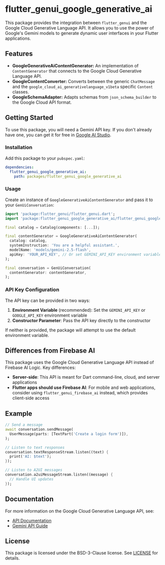 # flutter_genui_google_generative_ai

This package provides the integration between `flutter_genui` and the Google Cloud Generative Language API. It allows you to use the power of Google's Gemini models to generate dynamic user interfaces in your Flutter applications.

## Features

- **GoogleGenerativeAiContentGenerator:** An implementation of `ContentGenerator` that connects to the Google Cloud Generative Language API.
- **GoogleContentConverter:** Converts between the generic `ChatMessage` and the `google_cloud_ai_generativelanguage_v1beta` specific `Content` classes.
- **GoogleSchemaAdapter:** Adapts schemas from `json_schema_builder` to the Google Cloud API format.

## Getting Started

To use this package, you will need a Gemini API key. If you don't already have one, you can get it for free in [Google AI Studio](https://aistudio.google.com/apikey).

### Installation

Add this package to your `pubspec.yaml`:

```yaml
dependencies:
  flutter_genui_google_generative_ai:
    path: packages/flutter_genui_google_generative_ai
```

### Usage

Create an instance of `GoogleGenerativeAiContentGenerator` and pass it to your `GenUiConversation`:

```dart
import 'package:flutter_genui/flutter_genui.dart';
import 'package:flutter_genui_google_generative_ai/flutter_genui_google_generative_ai.dart';

final catalog = Catalog(components: [...]);

final contentGenerator = GoogleGenerativeAiContentGenerator(
  catalog: catalog,
  systemInstruction: 'You are a helpful assistant.',
  modelName: 'models/gemini-2.5-flash',
  apiKey: 'YOUR_API_KEY', // Or set GEMINI_API_KEY environment variable
);

final conversation = GenUiConversation(
  contentGenerator: contentGenerator,
);
```

### API Key Configuration

The API key can be provided in two ways:

1. **Environment Variable** (recommended): Set the `GEMINI_API_KEY` or `GOOGLE_API_KEY` environment variable
2. **Constructor Parameter**: Pass the API key directly to the constructor

If neither is provided, the package will attempt to use the default environment variable.

## Differences from Firebase AI

This package uses the Google Cloud Generative Language API instead of Firebase AI Logic. Key differences:

- **Server-side**: This API is meant for Dart command-line, cloud, and server applications
- **Flutter apps should use Firebase AI**: For mobile and web applications, consider using `flutter_genui_firebase_ai` instead, which provides client-side access

## Example

```dart
// Send a message
await conversation.sendMessage(
  UserMessage(parts: [TextPart('Create a login form')]),
);

// Listen to text responses
conversation.textResponseStream.listen((text) {
  print('AI: $text');
});

// Listen to A2UI messages
conversation.a2uiMessageStream.listen((message) {
  // Handle UI updates
});
```

## Documentation

For more information on the Google Cloud Generative Language API, see:
- [API Documentation](https://pub.dev/documentation/google_cloud_ai_generativelanguage_v1beta/latest/)
- [Gemini API Guide](https://ai.google.dev/gemini-api/docs)

## License

This package is licensed under the BSD-3-Clause license. See [LICENSE](LICENSE) for details.

